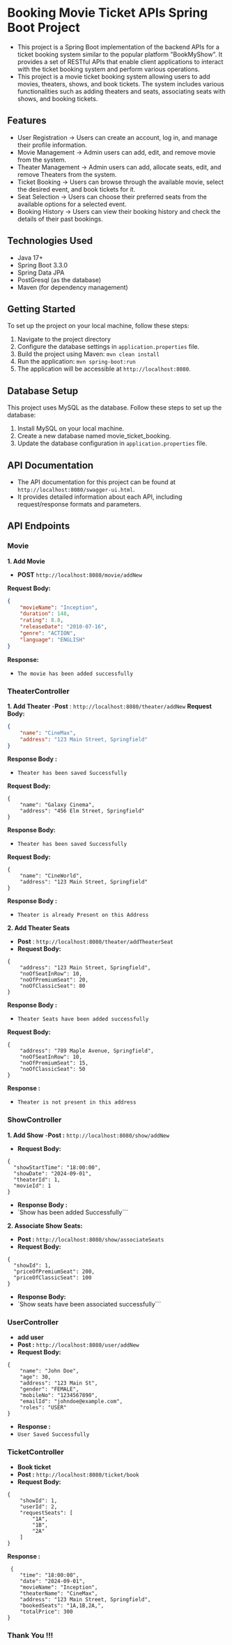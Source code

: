 # Booking Movie Ticket APIs Spring Boot Project

- This project is a Spring Boot implementation of the backend APIs for a ticket booking system similar to the popular platform "BookMyShow". It provides a set of RESTful APIs that enable client applications to interact with the ticket booking system and perform various operations.
- This project is a movie ticket booking system allowing users to add movies, theaters, shows, and book tickets. The system includes various functionalities such as adding theaters and seats, associating seats with shows, and booking tickets.

## Features
* User Registration -> Users can create an account, log in, and manage their profile information.
* Movie Management -> Admin users can add, edit, and remove movie from the system.
* Theater Management -> Admin users can add, allocate seats, edit, and remove Theaters from the system.
* Ticket Booking -> Users can browse through the available movie, select the desired event, and book tickets for it.
* Seat Selection -> Users can choose their preferred seats from the available options for a selected event.
* Booking History -> Users can view their booking history and check the details of their past bookings.

## Technologies Used
* Java 17+
* Spring Boot 3.3.0 
* Spring Data JPA
* PostGresql (as the database)
* Maven (for dependency management)

## Getting Started
To set up the project on your local machine, follow these steps:

1. Navigate to the project directory
2. Configure the database settings in `application.properties` file.
3. Build the project using Maven: `mvn clean install`
4. Run the application: `mvn spring-boot:run`
5. The application will be accessible at `http://localhost:8080`.

## Database Setup
This project uses MySQL as the database. Follow these steps to set up the database:
1. Install MySQL on your local machine.
2. Create a new database named movie_ticket_booking.
3. Update the database configuration in `application.properties` file.

## API Documentation
- The API documentation for this project can be found at `http://localhost:8080/swagger-ui.html`. 
- It provides detailed information about each API, including request/response formats and parameters.

## API Endpoints

### Movie

**1. Add Movie**
- **POST** `http://localhost:8080/movie/addNew`

**Request Body:**
```json
{
    "movieName": "Inception",
    "duration": 148,
    "rating": 8.8,
    "releaseDate": "2010-07-16",
    "genre": "ACTION",
    "language": "ENGLISH"
}
```
**Response:**
- `The movie has been added successfully`

### TheaterController
**1. Add Theater**
-**Post** : `http://localhost:8080/theater/addNew`
**Request Body:**
```json
{
    "name": "CineMax",
    "address": "123 Main Street, Springfield"
}
```
**Response Body :**
- `Theater has been saved Successfully`

**Request Body:**
```
{
    "name": "Galaxy Cinema",
    "address": "456 Elm Street, Springfield"
}
```
**Response Body:**
- `Theater has been saved Successfully`

**Request Body:**
```
{
    "name": "CineWorld",
    "address": "123 Main Street, Springfield"
}
```
**Response Body :** 
- `Theater is already Present on this Address`

**2. Add Theater Seats**
- **Post** : `http://localhost:8080/theater/addTheaterSeat`
- **Request Body:**
```  
{
    "address": "123 Main Street, Springfield",
    "noOfSeatInRow": 10,
    "noOfPremiumSeat": 20,
    "noOfClassicSeat": 80
} 
```
**Response Body :**
 - `Theater Seats have been added successfully`

**Request Body:**
```  
{
    "address": "789 Maple Avenue, Springfield",
    "noOfSeatInRow": 10,
    "noOfPremiumSeat": 15,
    "noOfClassicSeat": 50
}
```
**Response :**
- `Theater is not present in this address`

### ShowController
**1. Add Show**
-**Post :** `http://localhost:8080/show/addNew`
- **Request Body:**
```
{
  "showStartTime": "18:00:00",
  "showDate": "2024-09-01",
  "theaterId": 1,
  "movieId": 1
}
```
- **Response Body :**
- `Show has been added Successfully```

**2. Associate Show Seats:**
- **Post :** `http://localhost:8080/show/associateSeats`
- **Request Body:**
```
{
  "showId": 1,
  "priceOfPremiumSeat": 200,
  "priceOfClassicSeat": 100
}
```
- **Response Body:**
- `Show seats have been associated successfully```

### UserController
- **add user**
- **Post :** `http://localhost:8080/user/addNew`
- **Request Body:** 
```
{
    "name": "John Doe",
    "age": 30,
    "address": "123 Main St",
    "gender": "FEMALE",
    "mobileNo": "1234567890",
    "emailId": "johndoe@example.com",
    "roles": "USER"
}
```
- **Response :**
- `User Saved Successfully`

### TicketController
- **Book ticket**
- **Post :** `http://localhost:8080/ticket/book`
- **Request Body:**
```
{
    "showId": 1,
    "userId": 2,
    "requestSeats": [
        "1A",
        "1B",
        "2A"
    ]
}
```
**Response :**
```
 {
    "time": "18:00:00",
    "date": "2024-09-01",
    "movieName": "Inception",
    "theaterName": "CineMax",
    "address": "123 Main Street, Springfield",
    "bookedSeats": "1A,1B,2A,",
    "totalPrice": 300
}
```

### Thank You !!!
